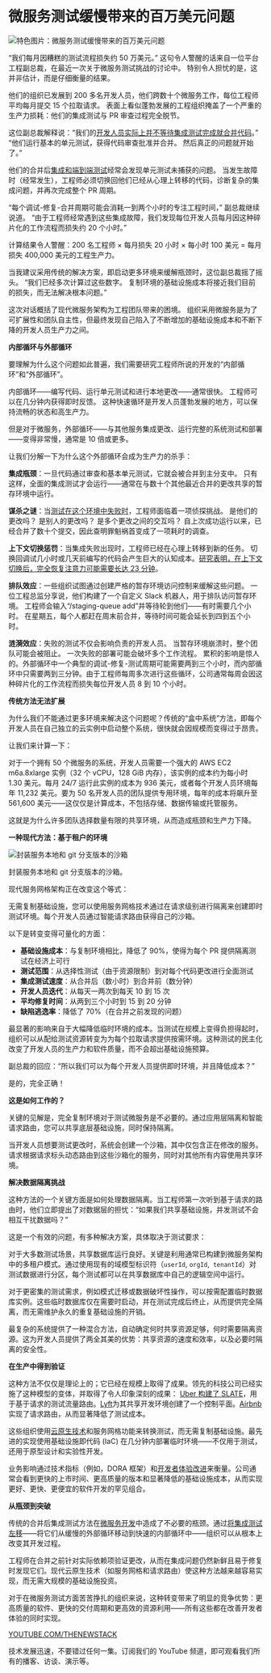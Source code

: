 # 微服务测试缓慢带来的百万美元问题

![特色图片：微服务测试缓慢带来的百万美元问题](https://cdn.thenewstack.io/media/2025/03/65ab1da5-costly-1024x576.jpg)

“我们每月因糟糕的测试流程损失约 50 万美元。” 这句令人警醒的话来自一位平台工程副总裁，在最近一次关于微服务测试挑战的讨论中。 特别令人担忧的是，这并非估计，而是仔细衡量的结果。

他们的组织已发展到 200 多名开发人员，他们跨数十个微服务工作，每位工程师平均每月提交 15 个拉取请求。 表面上看似蓬勃发展的工程组织掩盖了一个严重的生产力损耗：他们的集成测试与 PR 审查过程完全脱节。

这位副总裁解释说：“我们的[开发人员实际上并不等待集成测试完成就合并代码](https://thenewstack.io/the-struggle-to-test-microservices-before-merging/)。” “他们运行基本的单元测试，获得代码审查批准并合并。 然后真正的问题就开始了。”

他们的合并后[集成和端到端测试](https://thenewstack.io/the-struggle-for-microservice-integration-testing/)经常会发现单元测试未捕获的问题。 当发生故障时（经常发生），工程师必须切换回他们已经从心理上转移的代码，诊断复杂的集成问题，并再次完成整个 PR 周期。

“每个调试-修复-合并周期可能会消耗一到两个小时的专注工程时间，” 副总裁继续说道。 “由于工程师经常遇到这些集成故障，我们发现每位开发人员每月因这种碎片化的工作流程而损失约 20 个小时。”

计算结果令人警醒：200 名工程师 × 每月损失 20 小时 × 每小时 100 美元 = 每月损失 400,000 美元的工程生产力。

当我建议采用传统的解决方案，即启动更多环境来缓解瓶颈时，这位副总裁摇了摇头。 “我们已经多次计算过这些数字。 复制环境的基础设施成本将接近我们目前的损失，而无法解决根本问题。”

这次对话概括了现代微服务架构为工程团队带来的困境。 组织采用微服务是为了可扩展性和团队自主性，但最终发现自己陷入了不断增加的基础设施成本和不断下降的开发人员生产力之间。

**内部循环与外部循环**

要理解为什么这个问题如此普遍，我们需要研究工程师所说的开发的“内部循环”和“外部循环”。

内部循环——编写代码、运行单元测试和进行本地更改——通常很快。 工程师可以在几分钟内获得即时反馈。 这种快速循环是开发人员蓬勃发展的地方，可以保持流畅的状态和高生产力。

但是对于微服务，外部循环——与其他服务集成更改、运行完整的系统测试和部署——变得非常慢，通常是 10 倍或更多。

让我们分解一下为什么这个外部循环会成为生产力的杀手：

**集成瓶颈**：一旦代码通过审查和基本单元测试，它就会被合并到主分支中。 只有这样，全面的集成测试才会运行——通常在与数十个其他最近合并的更改共享的暂存环境中运行。

**谋杀之谜**：当[测试在这个环境中失败时](https://thenewstack.io/testing-shortcuts-to-avoid-in-microservice-environments/)，工程师面临着一项侦探挑战。 是他们的更改吗？ 是别人的更改吗？ 是多个更改之间的交互吗？ 自上次成功运行以来，已经合并了数十个提交，因此查明罪魁祸首变成了一项耗时的调查。

**上下文切换惩罚**：当集成失败出现时，工程师已经在心理上转移到新的任务。 切换回调试几小时或几天前编写的代码会产生巨大的认知成本。[研究表明，在上下文切换后，完全恢复注意力可能需要长达 23 分钟](https://www.fastcompany.com/944128/worker-interrupted-cost-task-switching)。

**排队效应**：一些组织试图通过创建严格的暂存环境访问控制来缓解这些问题。 一位工程总监分享说，他们构建了一个自定义 Slack 机器人，用于排队访问暂存环境。 工程师会输入“/staging-queue add”并等待轮到他们——有时需要几个小时。 在星期五，每个人都赶在周末前合并，等待时间可能会延长到四到五个小时。

**涟漪效应**：失败的测试不仅会影响负责的开发人员。 当暂存环境崩溃时，整个团队可能会被阻止。 一次失败的部署可能会破坏多个工作流程。
累积的影响是惊人的。外部循环中一个典型的调试-修复-测试周期可能需要两到三个小时，而内部循环中只需要两到三分钟。由于工程师每周多次进行这些循环，公司通常每周会因这种碎片化的工作流程而损失每位开发人员 8 到 10 个小时。

**传统方法无法扩展**

为什么我们不能通过更多环境来解决这个问题呢？传统的“盒中系统”方法，即每个开发人员在自己独立的云实例中启动整个系统，很快就会因规模而变得过于昂贵。

让我们来计算一下：

对于一个拥有 50 个微服务的系统，开发人员需要一个强大的 AWS EC2 m6a.8xlarge 实例（32 个 vCPU，128 GiB 内存），该实例的成本约为每小时 1.30 美元。每月 24/7 运行此实例的成本为 936 美元，或者每个开发人员环境每年 11,232 美元。要为 50 名开发人员的团队提供专用环境，每年的成本将飙升至 561,600 美元——这仅仅是计算成本，不包括存储、数据传输或托管服务。

这就是为什么许多团队选择数量有限的共享环境，从而造成瓶颈和生产力下降。

**一种现代方法：基于租户的环境**

![封装服务本地和 git 分支版本的沙箱](https://cdn.thenewstack.io/media/2025/03/6e3a63df-image1-1024x588.png)

封装服务本地和 git 分支版本的沙箱。

现代服务网格架构正在改变这个等式：

无需复制基础设施，您可以使用服务网格技术通过在请求级别进行隔离来创建即时测试环境。每个开发人员通过智能请求路由获得自己的沙箱。

以下是转变变得可量化的方面：

*   **基础设施成本**：与复制环境相比，降低了 90%，使得为每个 PR 提供隔离测试在经济上可行
*   **测试范围**：从选择性测试（由于资源限制）到对每个代码更改进行全面测试
*   **集成测试速度**：从合并后（数小时）到合并前（数分钟）
*   **开发人员迭代**：从每天一两次到每天 10 到 15 次
*   **平均修复时间**：从两到三个小时到 15 到 20 分钟
*   **缺陷逃逸率**：降低了 70%（在合并之前发现的问题）

最显著的影响来自于大幅降低临时环境的成本。当测试在规模上变得负担得起时，组织可以从配给测试资源转变为为每个拉取请求提供按需环境。这种测试的民主化改变了开发人员的生产力和软件质量，而不会超出基础设施预算。

副总裁的回应：“所以我们可以为每个开发人员提供即时环境，并且降低成本？”

是的，完全正确！

**这是如何工作的？**

关键的见解是，完全复制环境对于测试微服务是不必要的。通过应用层隔离和智能请求路由，您可以共享底层基础设施，同时保持隔离。

当开发人员想要测试更改时，系统会创建一个沙箱，其中仅包含正在修改的服务。请求根据请求标头动态路由到这些沙箱化的服务，同时对其他所有内容使用共享环境。

**解决数据隔离挑战**

这种方法的一个关键方面是如何处理数据隔离。当工程师第一次听到基于请求的路由时，他们立即提出了对数据层的担忧：“如果我们共享基础设施，并发测试不会相互干扰数据吗？”

这是一个有效的问题，有多种解决方案，具体取决于测试要求：

对于大多数测试场景，共享数据库运行良好。关键是利用通常已构建到微服务架构中的多租户模式。通过使用现有的域模型标识符（`userId`, `orgId`,` tenantId`）对测试数据进行分区，每个测试都可以在共享数据库中自己的逻辑空间中运行。

对于更密集的测试需求，例如模式迁移或数据破坏性操作，可以按需配置临时数据库实例。这些临时数据库仅在需要时启动，并在测试完成后终止，从而提供完全隔离，而无需维护永久的重复基础设施的开销。

最复杂的系统提供了一种混合方法，自动确定何时共享资源足够，何时需要隔离资源。这为开发人员提供了两全其美的优势：共享资源的速度和效率，以及必要时隔离的安全性。

**在生产中得到验证**

这种方法不仅仅是理论上的；它已经在规模上取得了成果。领先的科技公司已经实施了这种模型的变体，并取得了令人印象深刻的成果：
[Uber 构建了 SLATE](https://www.uber.com/blog/simplifying-developer-testing-through-slate/)，用于基于请求的测试流量路由。[Lyft](https://eng.lyft.com/building-a-control-plane-for-lyfts-shared-development-environment-6a40266fcf5e)为其共享开发环境创建了一个控制平面。[Airbnb](https://www.youtube.com/watch?v=RpSVBtyoYCY)实现了请求路由，从而显著降低了测试成本。

这些组织使用[云原生技术](https://thenewstack.io/cloud-native/)和服务网格功能来转换测试，而无需复制基础设施。最先进的实现使用基础设施即代码 (IaC) 在几分钟内部署临时环境——不仅用于测试，还用于原型设计和实验性开发。

业务影响通过技术指标（例如，DORA 框架）和[开发者体验改进](https://thenewstack.io/how-to-understand-and-improve-your-developer-experience/)来衡量。公司通常会看到更快的上市时间、更高质量的版本和显著降低的基础设施成本，从而实现更好、更快、更便宜的软件开发的罕见组合。

**从瓶颈到突破**

传统的合并后集成测试方法在[微服务开发](https://thenewstack.io/microservices/)中造成了不必要的瓶颈。通过[将集成测试左移](https://thenewstack.io/why-we-shift-testing-left-a-software-dev-cycle-that-doesnt-scale/)——将它们从缓慢的外部循环移动到快速的内部循环中——组织可以从根本上改变其开发过程。

工程师在合并之前针对实际依赖项验证更改，从而在集成问题仍然新鲜且易于修复时发现它们。现代云原生技术（如服务网格和请求路由）使这种方法越来越容易实现，而无需大规模的基础设施投资。

对于在微服务测试方面苦苦挣扎的组织来说，这种转变带来了明显的竞争优势：更高质量的软件、更快的交付周期和更高效的资源利用——所有这些都在改善开发者体验的同时实现。

[YOUTUBE.COM/THENEWSTACK](https://youtube.com/thenewstack?sub_confirmation=1)

技术发展迅速，不要错过任何一集。订阅我们的 YouTube 频道，即可观看我们所有的播客、访谈、演示等。